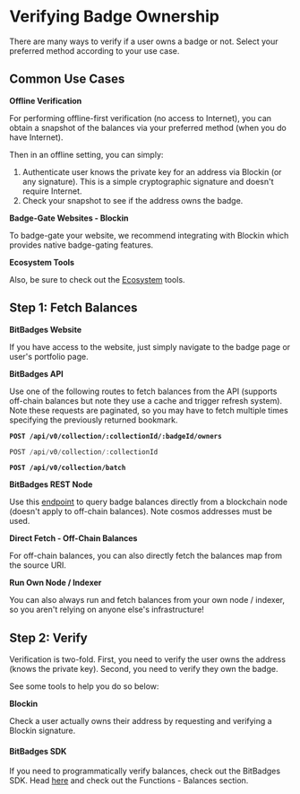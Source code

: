 # Verifying Badge Ownership

There are many ways to verify if a user owns a badge or not. Select your preferred method according to your use case.

## Common Use Cases

**Offline Verification**

For performing offline-first verification (no access to Internet), you can obtain a snapshot of the balances via your preferred method (when you do have Internet).

Then in an offline setting, you can simply:

1. Authenticate user knows the private key for an address via Blockin (or any signature). This is a simple cryptographic signature and doesn't require Internet.
2. Check your snapshot to see if the address owns the badge.

**Badge-Gate Websites - Blockin**

To badge-gate your website, we recommend integrating with Blockin which provides native badge-gating features.&#x20;

**Ecosystem Tools**

Also, be sure to check out the [Ecosystem](../../overview/ecosystem.md) tools.



## Step 1: Fetch Balances

**BitBadges Website**

If you have access to the website, just simply navigate to the badge page or user's portfolio page.

**BitBadges API**

Use one of the following routes to fetch balances from the API (supports off-chain balances but note they use a cache and trigger refresh system). Note these requests are paginated, so you may have to fetch multiple times specifying the previously returned bookmark.

<pre class="language-typescript"><code class="lang-typescript"><strong>POST /api/v0/collection/:collectionId/:badgeId/owners
</strong></code></pre>

```typescript
POST /api/v0/collection/:collectionId
```

<pre class="language-typescript"><code class="lang-typescript"><strong>POST /api/v0/collection/batch
</strong></code></pre>

**BitBadges REST Node**

Use this [endpoint](https://bitbadges.github.io/bitbadges-openapi-rest-docs/#bitbadgesBitbadgeschainBadgesGetBalance) to query badge balances directly from a blockchain node (doesn't apply to off-chain balances). Note cosmos addresses must be used.

**Direct Fetch - Off-Chain Balances**

For off-chain balances, you can also directly fetch the balances map from the source URI.

**Run Own Node / Indexer**

You can also always run and fetch balances from your own node / indexer, so you aren't relying on anyone else's infrastructure!

## Step 2: Verify&#x20;

Verification is two-fold. First, you need to verify the user owns the address (knows the private key).  Second, you need to verify they own the badge.

See some tools to help you do so below:

**Blockin**

Check a user actually owns their address by requesting and verifying a Blockin signature.

#### **BitBadges SDK**

If you need to programmatically verify balances, check out the BitBadges SDK. Head [here](https://bitbadges.github.io/bitbadgesjs/packages/utils/docs/modules.html) and check out the Functions - Balances section.
